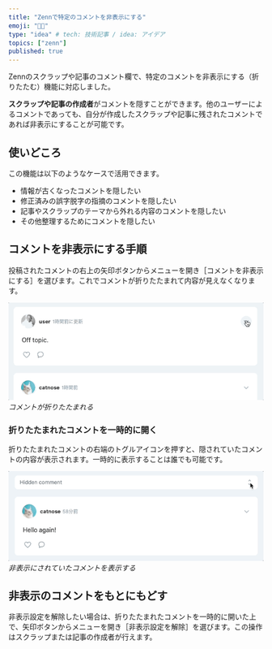 ```yaml
---
title: "Zennで特定のコメントを非表示にする"
emoji: "👩‍🏭"
type: "idea" # tech: 技術記事 / idea: アイデア
topics: ["zenn"]
published: true
---
```


Zennのスクラップや記事のコメント欄で、特定のコメントを非表示にする（折りたたむ）機能に対応しました。

**スクラップや記事の作成者**がコメントを隠すことができます。他のユーザーによるコメントであっても、自分が作成したスクラップや記事に残されたコメントであれば非表示にすることが可能です。


## 使いどころ

この機能は以下のようなケースで活用できます。

- 情報が古くなったコメントを隠したい
- 修正済みの誤字脱字の指摘のコメントを隠したい
- 記事やスクラップのテーマから外れる内容のコメントを隠したい
- その他整理するためにコメントを隠したい

## コメントを非表示にする手順

投稿されたコメントの右上の矢印ボタンからメニューを開き［コメントを非表示にする］を選びます。これでコメントが折りたたまれて内容が見えなくなります。

![コメントを非表示にする](/images/articles/hide-comment.gif)
*コメントが折りたたまれる*

### 折りたたまれたコメントを一時的に開く

折りたたまれたコメントの右端のトグルアイコンを押すと、隠されていたコメントの内容が表示されます。一時的に表示することは誰でも可能です。

![コメントを開く](/images/articles/toggle-comment.gif)
*非表示にされていたコメントを表示する*

## 非表示のコメントをもとにもどす

非表示設定を解除したい場合は、折りたたまれたコメントを一時的に開いた上で、矢印ボタンからメニューを開き［非表示設定を解除］を選びます。この操作はスクラップまたは記事の作成者が行えます。
